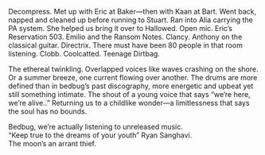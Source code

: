 Decompress. Met up with Eric at Baker—then with Kaan at Bart. Went back, napped and cleaned up before running to Stuart. Ran into Alia carrying the PA system. She helped us bring it over to Hallowed. Open mic. Eric’s Reservation 503\. Emilio and the Ransom Notes. Clancy. Anthony on the classical guitar. Directrix. There must have been 80 people in that room listening. Clobb. Coolcatted. Teenage Dirtbag.

The ethereal twinkling. Overlapped voices like waves crashing on the shore. Or a summer breeze, one current flowing over another. The drums are more defined than in bedbug’s past discography, more energetic and upbeat yet still something intimate. The shout of a young voice that says “we’re here, we’re alive..” Returning us to a childlike wonder—a limitlessness that says the soul has no bounds. 

Bedbug, we’re actually listening to unreleased music.   
“Keep true to the dreams of your youth” Ryan Sanghavi.  
The moon’s an arrant thief.
